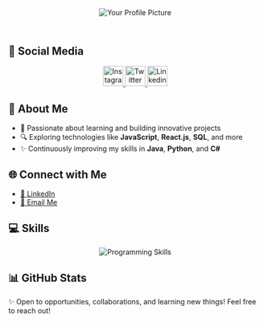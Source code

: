 <body>
  <header>
    <img src="https://github.com/user-attachments/assets/102e774c-fbea-4b18-bbc6-1b9ef4da7832" alt="Your Profile Picture">
   
  </header>
<section class="social-media">
    <h2>📱 Social Media</h2>
    <p align="center">
      <!-- Instagram -->
      <a href="https://www.instagram.com/luishr.dev/" target="_blank" title="Instagram">
        <img src="https://skillicons.dev/icons?i=instagram" alt="Instagram" width="40">
      </a>
      <!-- Twitter -->
      <a href="https://x.com/luisherasme231" target="_blank" title="Twitter">
        <img src="https://skillicons.dev/icons?i=twitter" alt="Twitter" width="40">
      <!-- Linkedin -->
        <a href="https://www.linkedin.com/in/luis-herasme-9a60bb318/" target="_blank" title="Linkedin">
        <img src="https://skillicons.dev/icons?i=linkedin" alt="Linkedin" width="40">
      </a>
    </p>
  </section>
  <section>
    <h2>🚀 About Me</h2>
    <ul>
      <li>🌱 Passionate about learning and building innovative projects</li>
      <li>🔍 Exploring technologies like <b>JavaScript</b>, <b>React.js</b>, <b>SQL</b>, and more</li>
      <li>✨ Continuously improving my skills in <b>Java</b>, <b>Python</b>, and <b>C#</b></li>
    </ul>
  </section>

  <section>
    <h2>🌐 Connect with Me</h2>
    <ul>
      <li><a href="https://www.linkedin.com/in/luis-herasme-9a60bb318/" target="_blank">💼 LinkedIn</a></li>
      <li><a href="mailto:luisherasme4@gmail.com">📧 Email Me</a></li>
    </ul>
  </section>

  <section class="skills">
    <h2>💻 Skills</h2>
    <p align="center">
      <img src="https://skillicons.dev/icons?i=html,css,js,python,java,cs,react,tailwindcss,mysql,postgres,spring,visualstudio,vscode,notion,idea,postman,git,github,figma,electron,dotnet,bootstrap,insomnia" alt="Programming Skills">
    </p>
    
  </section>

  <section class="stats">
    <h2>📊 GitHub Stats</h2>
  </section>

  <footer>
    <p>✨ Open to opportunities, collaborations, and learning new things! Feel free to reach out!</p>
  </footer>
</body>
</html>
